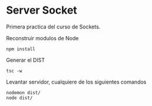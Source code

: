 
# Server Socket

Primera practica del curso de Sockets.

Reconstruir modulos de Node
```
npm install
```

Generar el DIST
```
tsc -w
```

Levantar servidor, cualquiere de los siguientes comandos
```
nodemon dist/
node dist/
```
